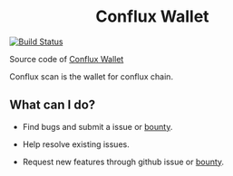 <h1 align="center">Conflux Wallet</h1>

[![Build Status](https://travis-ci.com/Conflux-Chain/conflux-wallet.svg?branch=dev)](https://travis-ci.com/Conflux-Chain/conflux-wallet)

Source code of [Conflux Wallet](https://wallet.confluxscan.io)

Conflux scan is the wallet for conflux chain.

## What can I do?

- Find bugs and submit a issue or [bounty](https://bounty.conflux-chain.org "bounty").

- Help resolve existing issues.

- Request new features through github issue or [bounty](https://bounty.conflux-chain.org "bounty").